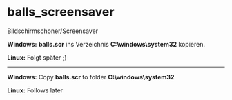 # balls_screensaver
Bildschirmschoner/Screensaver

**Windows:**
**balls.scr** ins Verzeichnis **C:\windows\system32** kopieren.

**Linux:**
Folgt später ;)


---------------------------------------


**Windows:**
Copy **balls.scr** to folder **C:\windows\system32**

**Linux:**
Follows later
